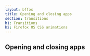 ```yaml
---
layout: bffos
title: Opening and closing apps
section: transitions
h1: Transitions
h2: Firefox OS CSS animations
---
```


## Opening and closing apps
